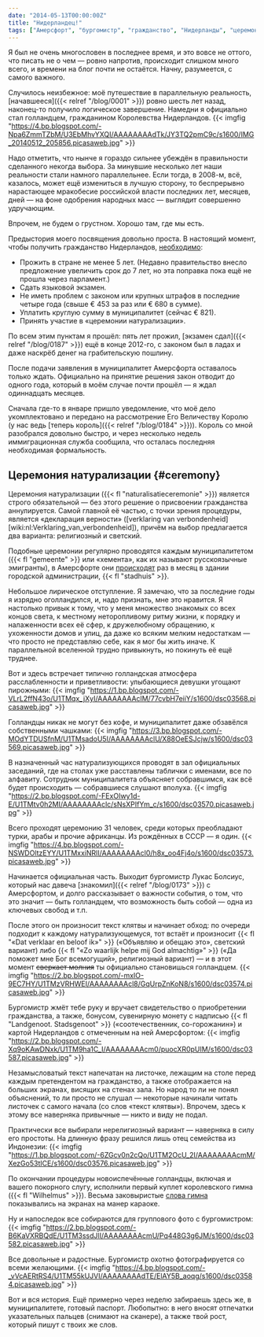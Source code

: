 ```yaml
---
date: "2014-05-13T00:00:00Z"
title: "Нидерландец!"
tags: ["Амерсфорт", "бургомистр", "гражданство", "Нидерланды", "церемония натурализации"]
---
```


Я был не очень многословен в последнее время, и это вовсе не оттого, что писать не о чем — ровно напротив, происходит слишком много всего, и времени на блог почти не остаётся. Начну, разумеется, с самого важного.

Случилось неизбежное: моё путешествие в параллельную реальность, [начавшееся]({{< relref "/blog/0001" >}}) ровно шесть лет назад, наконец-то получило логическое завершение. Намедни я официально стал голландцем, гражданином Королевства Нидерландов.
{{< imgfig "https://4.bp.blogspot.com/-Npa6ZmmTZbM/U3EbMhvYXQI/AAAAAAAAdTk/JY3TQ2pmC9c/s1600/IMG_20140512_205856.picasaweb.jpg" >}}

<!--more-->

Надо отметить, что нынче я гораздо сильнее убеждён в правильности сделанного некогда выбора. За минувшие несколько лет наши реальности стали намного параллельнее. Если тогда, в 2008-м, всё, казалось, может ещё измениться в лучшую сторону, то беспрерывно нарастающее мракобесие российской власти последних лет, месяцев, дней — на фоне одобрения народных масс — выглядит совершенно удручающим.

Впрочем, не будем о грустном. Хорошо там, где мы есть.

Предыстория моего посвящения довольно проста. В настоящий момент, чтобы получить гражданство Нидерландов, [необходимо](http://www.rijksoverheid.nl/onderwerpen/nederlandse-nationaliteit/nederlander-worden):

* Прожить в стране не менее 5 лет. (Недавно правительство внесло предложение увеличить срок до 7 лет, но эта поправка пока ещё не прошла через парламент.)
* Сдать языковой экзамен.
* Не иметь проблем с законом или крупных штрафов в последние четыре года (свыше € 453 за раз или € 680 в сумме).
* Уплатить круглую сумму в муниципалитет (сейчас € 821).
* Принять участие в «церемонии натурализации».

По всем этим пунктам я прошёл: пять лет прожил, [экзамен сдал]({{< relref "/blog/0187" >}}) ещё в конце 2012-го, с законом был в ладах и даже наскрёб денег на грабительскую пошлину.

После подачи заявления в муниципалитет Амерсфорта оставалось только ждать. Официально на принятие решения закон отводит до одного года, который в моём случае почти прошёл — я ждал одиннадцать месяцев.

Сначала где-то в январе пришло уведомление, что моё дело укомплектовано и передано на рассмотрение Его Величеству Королю (у нас ведь [теперь король]({{< relref "/blog/0184" >}})). Король со мной разобрался довольно быстро, и через несколько недель иммиграционная служба сообщила, что осталась последняя необходимая формальность.

## Церемония натурализации {#ceremony}

Церемония натурализации ({{< fl "naturalisatieceremonie" >}}) является строго обязательной — без этого решение о присвоении гражданства аннулируется. Самой главной её частью, с точки зрения процедуры, является «декларация верности» ([verklaring van verbondenheid][wiki:nl:Verklaring_van_verbondenheid]), причём на выбор предлагается два варианта: религиозный и светский.

Подобные церемонии регулярно проводятся каждым муниципалитетом ({{< fl "gemeente" >}} или «хемента», как их называют русскоязычные эмигранты), в Амерсфорте они [происходят](http://www.amersfoort.nl/naturalisatieceremonie.html) раз в месяц в здании городской администрации, {{< fl "stadhuis" >}}.

Небольшое лирическое отступление. Я замечаю, что за последние годы я изрядно оголландился, и, надо признать, мне это нравится. Я настолько привык к тому, что у меня множество знакомых со всех концов света, к местному неторопливому ритму жизни, к порядку и налаженности всех её сфер, к дружелюбному обращению, к ухоженности домов и улиц, да даже ко всяким мелким недостаткам — что просто не представляю себе, как я мог бы жить иначе. К параллельной вселенной трудно привыкнуть, но покинуть её ещё труднее.

Вот и здесь встречает типично голландская атмосфера расслабленности и приветливости: улыбающиеся девушки угощают пирожными:
{{< imgfig "https://1.bp.blogspot.com/-VLrL2ffN43o/U1TMqx_jXyI/AAAAAAAAclM/77cvbH7eiiY/s1600/dsc03568.picasaweb.jpg" >}}

Голландцы никак не могут без кофе, и муниципалитет даже обзавёлся собственными чашками:
{{< imgfig "https://3.bp.blogspot.com/-MOdYTDUSfnM/U1TMsadoU5I/AAAAAAAAclU/X88OeESJcjw/s1600/dsc03569.picasaweb.jpg" >}}

В назначенный час натурализующихся проводят в зал официальных заседаний, где на столах уже расставлены таблички с именами, все по алфавиту. Сотрудник муниципалитета объясняет собравшимся, как всё будет происходить — собравшиеся слушают вполуха.
{{< imgfig "https://2.bp.blogspot.com/-FExOIwy1d-E/U1TMtv0h2MI/AAAAAAAAclc/sNsXPIfYm_c/s1600/dsc03570.picasaweb.jpg" >}}

Всего проходят церемонию 31 человек, среди которых преобладают турки, арабы и прочие африканцы. Из рождённых в СССР — я один.
{{< imgfig "https://4.bp.blogspot.com/-NSWDOltzEYY/U1TMxxiNRlI/AAAAAAAAcl0/h8x_oo4Fj4o/s1600/dsc03573.picasaweb.jpg" >}}

Начинается официальная часть. Выходит бургомистр Лукас Болсиус, который нас давеча [знакомил]({{< relref "/blog/0173" >}}) с Амерсфортом, и долго рассказывает о важности события, о том, что это значит — быть голландцем, что возможность быть собой — одна из ключевых свобод и т.п.

После этого он произносит текст клятвы и начинает обход: по очереди подходит к каждому натурализующемуся, тот встаёт и произносит {{< fl "«Dat verklaar en beloof ik»" >}} («Объявляю и обещаю это», светский вариант) либо {{< fl "«Zo waarlijk helpe mij God almachtig»" >}} («Да поможет мне Бог всемогущий», религиозный вариант) — и в этот момент ~~сверкает молния~~ ты официально становишься голландцем.
{{< imgfig "https://2.bp.blogspot.com/-mxIO-9EC7HY/U1TMzVRHWEI/AAAAAAAAcl8/GqUrpZnKoN8/s1600/dsc03574.picasaweb.jpg" >}}

Бургомистр жмёт тебе руку и вручает свидетельство о приобретении гражданства, а также, бонусом, сувенирную монету с надписью {{< fl "Landgenoot. Stadsgenoot" >}} («соотечественник, со-горожанин») и картой Нидерландов с отмеченным на ней Амерсфортом:
{{< imgfig "https://2.bp.blogspot.com/-Xq9oKAwDNxk/U1TM9ha1C_I/AAAAAAAAcm0/puocXR0pUIM/s1600/dsc03587.picasaweb.jpg" >}}

Незамысловатый текст напечатан на листочке, лежащим на столе перед каждым претендентом на гражданство, а также отображается на больших экранах, висящих на стенах зала. Но народ то ли не понял объяснений, то ли просто не слушал — некоторые начинали читать листочек с самого начала (со слов «текст клятвы»). Впрочем, здесь к этому все наверняка привычные — никто и виду не подал.

Практически все выбирали нерелигиозный вариант — наверняка в силу его простоты. На длинную фразу решился лишь отец семейства из Индонезии:
{{< imgfig "https://1.bp.blogspot.com/-6ZGcv0n2cQo/U1TM2OcU_2I/AAAAAAAAcmM/XezGo53tICE/s1600/dsc03576.picasaweb.jpg" >}}

По окончании процедуры новоиспечённые голландцы, включая и вашего покорного слугу, исполнили первый куплет королевского гимна ({{< fl "Wilhelmus" >}}). Весьма заковыристые [слова гимна](https://www.youtube.com/watch?v=nTXxFhWllm0) показывались на экранах на манер караоке.

Ну и напоследок все собираются для группового фото с бургомистром:
{{< imgfig "https://2.bp.blogspot.com/-B6KaVXRBQdE/U1TM3ssdJlI/AAAAAAAAcmU/Pq448G3g6JM/s1600/dsc03582.picasaweb.jpg" >}}

Все довольные и радостные. Бургомистр охотно фотографируется со всеми желающими.
{{< imgfig "https://4.bp.blogspot.com/-_vVcAERtRS4/U1TM55kUJVI/AAAAAAAAdTE/ElAY5B_aoqg/s1600/dsc03584.picasaweb.jpg" >}}

Вот и вся история. Ещё примерно через неделю забираешь здесь же, в муниципалитете, готовый паспорт. Любопытно: в него вносят отпечатки указательных пальцев (снимают на сканере), а также твой рост, который пишут с твоих же слов.
